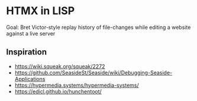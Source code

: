 # HTMX in LISP

Goal: Bret Victor-style replay history of file-changes while editing a website against a live server

## Inspiration

* https://wiki.squeak.org/squeak/2272
* https://github.com/SeasideSt/Seaside/wiki/Debugging-Seaside-Applications
* https://hypermedia.systems/hypermedia-systems/
* https://edicl.github.io/hunchentoot/

